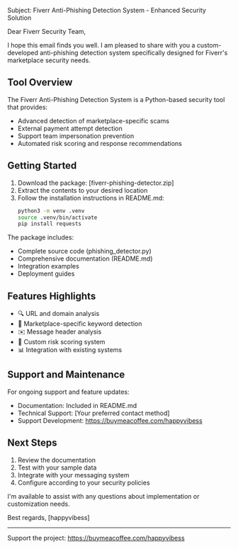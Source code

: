 Subject: Fiverr Anti-Phishing Detection System - Enhanced Security Solution

Dear Fiverr Security Team,

I hope this email finds you well. I am pleased to share with you a custom-developed anti-phishing detection system specifically designed for Fiverr's marketplace security needs.

## Tool Overview

The Fiverr Anti-Phishing Detection System is a Python-based security tool that provides:
- Advanced detection of marketplace-specific scams
- External payment attempt detection
- Support team impersonation prevention
- Automated risk scoring and response recommendations

## Getting Started

1. Download the package: [fiverr-phishing-detector.zip]
2. Extract the contents to your desired location
3. Follow the installation instructions in README.md:
   ```bash
   python3 -m venv .venv
   source .venv/bin/activate
   pip install requests
   ```

The package includes:
- Complete source code (phishing_detector.py)
- Comprehensive documentation (README.md)
- Integration examples
- Deployment guides

## Features Highlights

- 🔍 URL and domain analysis
- 🚫 Marketplace-specific keyword detection
- ✉️ Message header analysis
- 🎯 Custom risk scoring system
- 📊 Integration with existing systems

## Support and Maintenance

For ongoing support and feature updates:
- Documentation: Included in README.md
- Technical Support: [Your preferred contact method]
- Support Development: https://buymeacoffee.com/happyvibess

## Next Steps

1. Review the documentation
2. Test with your sample data
3. Integrate with your messaging system
4. Configure according to your security policies

I'm available to assist with any questions about implementation or customization needs.

Best regards,
[happyvibess]

---
Support the project: https://buymeacoffee.com/happyvibess

